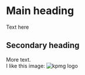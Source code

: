 # Main heading
Text here
## Secondary heading
More text.<br/>
I like this image:
![kpmg logo](https://assets.kpmg.com/is/image/kpmg/kpmg-logo-1)
